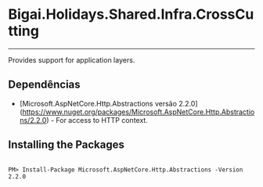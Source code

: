 ﻿# Bigai.Holidays.Shared.Infra.CrossCutting
----------
Provides support for application layers.

## Dependências

* [Microsoft.AspNetCore.Http.Abstractions versão 2.2.0] (https://www.nuget.org/packages/Microsoft.AspNetCore.Http.Abstractions/2.2.0) - For access to HTTP context.

## Installing the Packages

```

PM> Install-Package Microsoft.AspNetCore.Http.Abstractions -Version 2.2.0

```